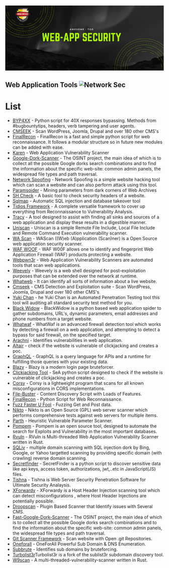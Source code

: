 ![Web Application](https://github.com/briskinfosec/Awesome-Tool_of_the_Day/blob/main/Web%20Application%20Tools%20%26%20Checklist/webapp.png) 

Web Application Tools ![Network Sec](https://img.shields.io/badge/Awesome-WebAppSec-success)
----------------------
#  List 

* [BYP4XX](https://github.com/briskinfosec/Awesome-Tool_of_the_Day/blob/main/Web%20Application%20Tools%20%26%20Checklist/Tools/Bypass4XX.md) - Python script for 40X responses bypassing. Methods from #bugbountytips, headers, verb tampering and user agents.
* [CMSEEK](https://github.com/briskinfosec/Awesome-Tool_of_the_Day/blob/main/Web%20Application%20Tools%20%26%20Checklist/Tools/Cmseek.md) - Scan WordPress, Joomla, Drupal and over 180 other CMS's
* [FinalRecon](https://github.com/briskinfosec/Awesome-Tool_of_the_Day/blob/main/Web%20Application%20Tools%20%26%20Checklist/Tools/FinalRecon.md) - FinalRecon is a fast and simple python script for web reconnaissance. It follows a modular structure so in future new modules can be added with ease.
* [Karen](https://github.com/briskinfosec/Awesome-Tool_of_the_Day/blob/main/Web%20Application%20Tools%20%26%20Checklist/Tools/Karen.md) - Web Application Vulnerability Scanner
* [Google-Dork-Scanner](https://github.com/briskinfosec/Awesome-Tool_of_the_Day/blob/main/Web%20Application%20Tools%20%26%20Checklist/Tools/Google-Dork-Scanner.md) - The OSINT project, the main idea of which is to collect all the possible Google dorks search combinations and to find the information about the specific web-site: common admin panels, the widespread file types and path traversal.
* [Network Spoofing](https://github.com/briskinfosec/Awesome-Tool_of_the_Day/blob/main/Web%20Application%20Tools%20%26%20Checklist/Tools/Network%20Spoofing.md) - Network Spoofing is a simple website hacking tool which can scan a website and can also perform attack using this tool.
* [Paramsoider](https://github.com/briskinfosec/Awesome-Tool_of_the_Day/blob/main/Web%20Application%20Tools%20%26%20Checklist/Tools/Paramspider.md) - Mining parameters from dark corners of Web Archives
* [SH Check](https://github.com/briskinfosec/Awesome-Tool_of_the_Day/blob/main/Web%20Application%20Tools%20%26%20Checklist/Tools/SH%20CHECK.md) - A basic tool to check security headers of a website.
* [Sqlmap](https://github.com/briskinfosec/Awesome-Tool_of_the_Day/blob/main/Web%20Application%20Tools%20%26%20Checklist/Tools/Sqlmap.md) - Automatic SQL injection and database takeover tool
* [Tidios Framework](https://github.com/briskinfosec/Awesome-Tool_of_the_Day/blob/main/Web%20Application%20Tools%20%26%20Checklist/Tools/Tidios%20Framework.md) - A complete versatile framework to cover up everything from Reconnaissance to Vulnerability Analysis.
* [Tracy](https://github.com/briskinfosec/Awesome-Tool_of_the_Day/blob/main/Web%20Application%20Tools%20%26%20Checklist/Tools/Tracy.md) - A tool designed to assist with finding all sinks and sources of a web application and display these results in a digestible manner.
* [Uniscan](https://github.com/briskinfosec/Awesome-Tool_of_the_Day/blob/main/Web%20Application%20Tools%20%26%20Checklist/Tools/Uniscan.md) - Uniscan is a simple Remote File Include, Local File Include and Remote Command Execution vulnerability scanner.
* [WA Scan](https://github.com/briskinfosec/Awesome-Tool_of_the_Day/blob/main/Web%20Application%20Tools%20%26%20Checklist/Tools/WA%20Scan.md) - WAScan ((W)eb (A)pplication (Scan)ner) is a Open Source web application security scanner.
* [WAF WOOF](https://github.com/briskinfosec/Awesome-Tool_of_the_Day/blob/main/Web%20Application%20Tools%20%26%20Checklist/Tools/WAF%20WOOF.md) - WAF W00F allows one to identify and fingerprint Web Application Firewall (WAF) products protecting a website.
* [Webpwn3r](https://github.com/briskinfosec/Awesome-Tool_of_the_Day/blob/main/Web%20Application%20Tools%20%26%20Checklist/Tools/Webpwn3r.md) - Web Application Vulnerability Scanners are automated tools that scan web applications.
* [Weevely](https://github.com/briskinfosec/Awesome-Tool_of_the_Day/blob/main/Web%20Application%20Tools%20%26%20Checklist/Tools/Weevely.md) - Weevely is a web shell designed for post-exploitation purposes that can be extended over the network at runtime.
* [Whatweb](https://github.com/briskinfosec/Awesome-Tool_of_the_Day/blob/main/Web%20Application%20Tools%20%26%20Checklist/Tools/Whatweb.md) - It can identify all sorts of information about a live website.
* [Cmseek](https://www.briskinfosec.com/tooloftheday/toolofthedaydetail/CMSEEK) - CMS Detection and Exploitation suite - Scan WordPress, Joomla, Drupal and over 180 other CMS's
* [Yuki Chan](https://github.com/briskinfosec/Awesome-Tool_of_the_Day/blob/main/Web%20Application%20Tools%20%26%20Checklist/Tools/Yuki%20Chan.md) - he Yuki Chan is an Automated Penetration Testing tool this tool will auditing all standard security test method for you.
* [Black Widow](https://github.com/briskinfosec/Awesome-Tool_of_the_Day/blob/main/Web%20Application%20Tools%20%26%20Checklist/Tools/blackwidow.md) - BlackWidow is a python based web application spider to gather subdomains, URL's, dynamic parameters, email addresses and phone numbers from a target website.
* [Whatwaf](https://github.com/briskinfosec/Awesome-Tool_of_the_Day/blob/main/Web%20Application%20Tools%20%26%20Checklist/Tools/whatwaf.md) - WhatWaf is an advanced firewall detection tool which works by detecting a firewall on a web application, and attempting to detect a bypass for said firewall, on the specified target.
* [Arachni](https://github.com/briskinfosec/Awesome-Tool_of_the_Day/blob/main/Web%20Application%20Tools%20%26%20Checklist/Tools/Arachni.md) - Identifies vulnerabilities in web application.
* [Altair](https://github.com/briskinfosec/Awesome-Tool_of_the_Day/blob/main/Web%20Application%20Tools%20%26%20Checklist/Tools/Atlair.md) - check if the website is vulnerable of clickjacking and creates a poc.
* [GraphQL](https://github.com/briskinfosec/Awesome-Tool_of_the_Day/blob/main/Web%20Application%20Tools%20&%20Checklist/Tools/GraphQL.md) - GraphQL is a query language for APIs and a runtime for fulfilling those queries with your existing data.
* [Blazy](https://github.com/briskinfosec/Awesome-Tool_of_the_Day/blob/main/Web%20Application%20Tools%20%26%20Checklist/Tools/Blazy.md) - Blazy is a modern login page bruteforcer.
* [Clickjacking Tool](https://github.com/briskinfosec/Awesome-Tool_of_the_Day/blob/main/Web%20Application%20Tools%20%26%20Checklist/Tools/Clickjacking%20Tester.md) - SeA python script designed to check if the website is vulnerable of clickjacking and creates a poc.
* [Corsy](https://github.com/briskinfosec/Awesome-Tool_of_the_Day/blob/main/Web%20Application%20Tools%20%26%20Checklist/Tools/Corsy.md) - Corsy is a lightweight program that scans for all known misconfigurations in CORS implementations.
* [File-Buster](https://github.com/briskinfosec/Awesome-Tool_of_the_Day/blob/main/Web%20Application%20Tools%20%26%20Checklist/Tools/File-Buster.md) - Content Discovery Script with Loads of Features.
* [FinalRecon](https://github.com/briskinfosec/Awesome-Tool_of_the_Day/blob/main/Web%20Application%20Tools%20%26%20Checklist/Tools/FinalRecon.md) - Python Script for Web Reconnaissance.
* [Fuzz Faster U Fool](https://github.com/briskinfosec/Awesome-Tool_of_the_Day/blob/main/Web%20Application%20Tools%20%26%20Checklist/Tools/Fuzz%20Faster%20U%20Fool.md) - Fuzzing Get and Post data.
* [Nikto](https://github.com/briskinfosec/Awesome-Tool_of_the_Day/blob/main/Web%20Application%20Tools%20%26%20Checklist/Tools/Nikto.md) - Nikto is an Open Source (GPL) web server scanner which performs comprehensive tests against web servers for multiple items. 
* [Parth](https://github.com/briskinfosec/Awesome-Tool_of_the_Day/blob/main/Web%20Application%20Tools%20%26%20Checklist/Tools/Parth.md) - Heuristic Vulnerable Parameter Scanner.
* [Pompem](https://github.com/briskinfosec/Awesome-Tool_of_the_Day/blob/main/Web%20Application%20Tools%20%26%20Checklist/Tools/Pompem.md) - Pompem is an open source tool, designed to automate the search for Exploits and Vulnerability in the most important databases.
* [Rvuln](https://github.com/briskinfosec/Awesome-Tool_of_the_Day/blob/main/Web%20Application%20Tools%20%26%20Checklist/Tools/Rvuln.md) - RVuln is Multi-threaded Web Application Vulnerability Scanner written in Rust.
* [SQLiv](https://github.com/briskinfosec/Awesome-Tool_of_the_Day/blob/main/Web%20Application%20Tools%20%26%20Checklist/Tools/SQLiv.md) - multiple domain scanning with SQL injection dork by Bing, Google, or Yahoo targetted scanning by providing specific domain (with crawling) reverse domain scanning.
* [Secretfinder](https://github.com/briskinfosec/Awesome-Tool_of_the_Day/blob/main/Web%20Application%20Tools%20%26%20Checklist/Tools/SecretFinder.md) - SecretFinder is a python script to discover sensitive data like api keys, access token, authorizations, jwt,..etc in JavaScript(JS) files.
* [Tishna](https://github.com/briskinfosec/Awesome-Tool_of_the_Day/blob/main/Web%20Application%20Tools%20%26%20Checklist/Tools/Tishna.md) - Tishna is Web Server Security Penetration Software for Ultimate Security Analaysis.
* [XForwardy](https://github.com/briskinfosec/Awesome-Tool_of_the_Day/blob/main/Web%20Application%20Tools%20%26%20Checklist/Tools/Xforwardy.md) - XForwardy is a Host Header Injection scanning tool which can detect misconfigurations , where Host Header Injections are potentially possible.
* [Droopscan](https://github.com/briskinfosec/Awesome-Tool_of_the_Day/blob/main/Web%20Application%20Tools%20%26%20Checklist/Tools/droopescan.md) - Plugin Based Scanner that Identify issues with Several CMS.
* [Fast-Google-Dork-Scanner](https://github.com/briskinfosec/Awesome-Tool_of_the_Day/blob/main/Web%20Application%20Tools%20%26%20Checklist/Tools/fast.md) - The OSINT project, the main idea of which is to collect all the possible Google dorks search combinations and to find the information about the specific web-site: common admin panels, the widespread file types and path traversal.
* [Git Scanner Framework](https://github.com/briskinfosec/Awesome-Tool_of_the_Day/blob/main/Web%20Application%20Tools%20%26%20Checklist/Tools/git%20scanner%20framework.md) - Scan website with Open .git Repositories.
* [Oneforall](https://github.com/briskinfosec/Awesome-Tool_of_the_Day/blob/main/Web%20Application%20Tools%20%26%20Checklist/Tools/oneforall.md) - OneForAll Powerful Sub Domain & DNS Enumeration.
* [Subbrute](https://github.com/briskinfosec/Awesome-Tool_of_the_Day/blob/main/Web%20Application%20Tools%20%26%20Checklist/Tools/subbrute.md) - Identifies sub domains by bruteforcing.
* [Turbolist3r](https://github.com/briskinfosec/Awesome-Tool_of_the_Day/blob/main/Web%20Application%20Tools%20%26%20Checklist/Tools/turbloist3r.md)Turbolist3r is a fork of the sublist3r subdomain discovery tool. 
* [W9scan](https://github.com/briskinfosec/Awesome-Tool_of_the_Day/blob/main/Web%20Application%20Tools%20%26%20Checklist/Tools/w9scan.md) - A multi-threaded-vulnerability-scanner written in Rust.
 



